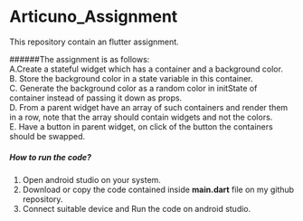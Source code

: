 # Articuno_Assignment
This repository contain an flutter assignment.

######The assignment is as follows:<br />
A.Create a stateful widget which has a container and a background color.<br />
B. Store the background color in a state variable in this container.<br />
C. Generate the background color as a random color in initState of container instead of passing it down as props.<br />
D. From a parent widget have an array of such containers and render them in a row, note that the array should contain widgets and not the colors.<br />
E. Have a button in parent widget, on click of the button the containers should be swapped.<br />

##### How to run the code?<br />
1. Open android studio on your system.<br />
2. Download or copy the code contained inside **main.dart** file on my github repository.<br />
3. Connect suitable device and Run the code on android studio.<br />

